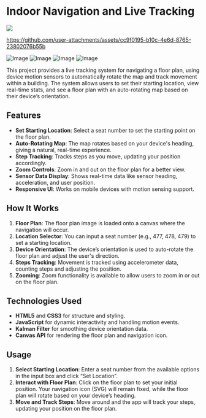 # Indoor Navigation and Live Tracking

<img src="https://forthebadge.com/images/badges/made-with-javascript.svg"> 

https://github.com/user-attachments/assets/cc9f0195-b10c-4e6d-8765-23802076b55b

![Image](https://github.com/user-attachments/assets/22f2f99f-7fd1-4c19-bb35-d767bbd05574)
![Image](https://github.com/user-attachments/assets/5592ebe7-f9ce-468e-8137-0e410425e984)
![Image](https://github.com/user-attachments/assets/1e524add-3c58-464d-9c3c-f4795897fd0b)
![Image](https://github.com/user-attachments/assets/3e91396b-ffa2-4815-beb4-10f0690f9f62)


This project provides a live tracking system for navigating a floor plan, using device motion sensors to automatically rotate the map and track movement within a building. The system allows users to set their starting location, view real-time stats, and see a floor plan with an auto-rotating map based on their device’s orientation.

## Features

- **Set Starting Location**: Select a seat number to set the starting point on the floor plan.
- **Auto-Rotating Map**: The map rotates based on your device's heading, giving a natural, real-time experience.
- **Step Tracking**: Tracks steps as you move, updating your position accordingly.
- **Zoom Controls**: Zoom in and out on the floor plan for a better view.
- **Sensor Data Display**: Shows real-time data like sensor heading, acceleration, and user position.
- **Responsive UI**: Works on mobile devices with motion sensing support.

## How It Works

1. **Floor Plan**: The floor plan image is loaded onto a canvas where the navigation will occur.
2. **Location Selector**: You can input a seat number (e.g., 477, 478, 479) to set a starting location.
3. **Device Orientation**: The device’s orientation is used to auto-rotate the floor plan and adjust the user's direction.
4. **Steps Tracking**: Movement is tracked using accelerometer data, counting steps and adjusting the position.
5. **Zooming**: Zoom functionality is available to allow users to zoom in or out on the floor plan.

## Technologies Used

- **HTML5** and **CSS3** for structure and styling.
- **JavaScript** for dynamic interactivity and handling motion events.
- **Kalman Filter** for smoothing device orientation data.
- **Canvas API** for rendering the floor plan and navigation icon.

## Usage

1. **Select Starting Location**: Enter a seat number from the available options in the input box and click “Set Location”.
2. **Interact with Floor Plan**: Click on the floor plan to set your initial position. Your navigation icon (SVG) will remain fixed, while the floor plan will rotate based on your device’s heading.
3. **Move and Track Steps**: Move around and the app will track your steps, updating your position on the floor plan.


